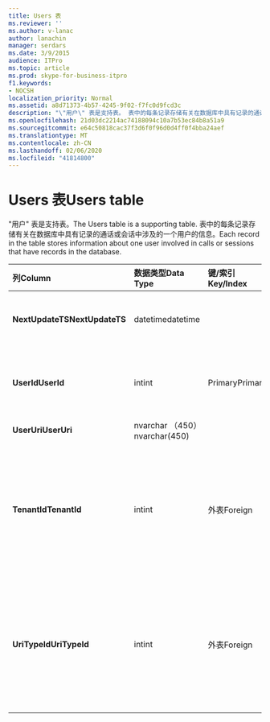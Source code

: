 ```yaml
---
title: Users 表
ms.reviewer: ''
ms.author: v-lanac
author: lanachin
manager: serdars
ms.date: 3/9/2015
audience: ITPro
ms.topic: article
ms.prod: skype-for-business-itpro
f1.keywords:
- NOCSH
localization_priority: Normal
ms.assetid: a8d71373-4b57-4245-9f02-f7fc0d9fcd3c
description: "\"用户\" 表是支持表。 表中的每条记录存储有关在数据库中具有记录的通话或会话中涉及的一个用户的信息。"
ms.openlocfilehash: 21d03dc2214ac74188094c10a7b53ec84b8a51a9
ms.sourcegitcommit: e64c50818cac37f3d6f0f96d0d4ff0f4bba24aef
ms.translationtype: MT
ms.contentlocale: zh-CN
ms.lasthandoff: 02/06/2020
ms.locfileid: "41814800"
---
```

# <a name="users-table"></a><span data-ttu-id="e7a8a-104">Users 表</span><span class="sxs-lookup"><span data-stu-id="e7a8a-104">Users table</span></span>
 
<span data-ttu-id="e7a8a-105">"用户" 表是支持表。</span><span class="sxs-lookup"><span data-stu-id="e7a8a-105">The Users table is a supporting table.</span></span> <span data-ttu-id="e7a8a-106">表中的每条记录存储有关在数据库中具有记录的通话或会话中涉及的一个用户的信息。</span><span class="sxs-lookup"><span data-stu-id="e7a8a-106">Each record in the table stores information about one user involved in calls or sessions that have records in the database.</span></span>
  
|<span data-ttu-id="e7a8a-107">**列**</span><span class="sxs-lookup"><span data-stu-id="e7a8a-107">**Column**</span></span>|<span data-ttu-id="e7a8a-108">**数据类型**</span><span class="sxs-lookup"><span data-stu-id="e7a8a-108">**Data Type**</span></span>|<span data-ttu-id="e7a8a-109">**键/索引**</span><span class="sxs-lookup"><span data-stu-id="e7a8a-109">**Key/Index**</span></span>|<span data-ttu-id="e7a8a-110">**详细信息**</span><span class="sxs-lookup"><span data-stu-id="e7a8a-110">**Details**</span></span>|
|:-----|:-----|:-----|:-----|
|<span data-ttu-id="e7a8a-111">**NextUpdateTS**</span><span class="sxs-lookup"><span data-stu-id="e7a8a-111">**NextUpdateTS**</span></span> <br/> |<span data-ttu-id="e7a8a-112">datetime</span><span class="sxs-lookup"><span data-stu-id="e7a8a-112">datetime</span></span>  <br/> ||<span data-ttu-id="e7a8a-113">供内部使用的时间戳。</span><span class="sxs-lookup"><span data-stu-id="e7a8a-113">Time stamp for internal use.</span></span>  <br/> |
|<span data-ttu-id="e7a8a-114">**UserId**</span><span class="sxs-lookup"><span data-stu-id="e7a8a-114">**UserId**</span></span> <br/> |<span data-ttu-id="e7a8a-115">int</span><span class="sxs-lookup"><span data-stu-id="e7a8a-115">int</span></span>  <br/> |<span data-ttu-id="e7a8a-116">Primary</span><span class="sxs-lookup"><span data-stu-id="e7a8a-116">Primary</span></span>  <br/> |<span data-ttu-id="e7a8a-117">标识此用户的唯一号码。</span><span class="sxs-lookup"><span data-stu-id="e7a8a-117">Unique number identifying this user.</span></span>  <br/> |
|<span data-ttu-id="e7a8a-118">**UserUri**</span><span class="sxs-lookup"><span data-stu-id="e7a8a-118">**UserUri**</span></span> <br/> |<span data-ttu-id="e7a8a-119">nvarchar （450）</span><span class="sxs-lookup"><span data-stu-id="e7a8a-119">nvarchar(450)</span></span>  <br/> | <br/> |<span data-ttu-id="e7a8a-120">用户 URI。</span><span class="sxs-lookup"><span data-stu-id="e7a8a-120">User URI.</span></span>  <br/> |
|<span data-ttu-id="e7a8a-121">**TenantId**</span><span class="sxs-lookup"><span data-stu-id="e7a8a-121">**TenantId**</span></span> <br/> |<span data-ttu-id="e7a8a-122">int</span><span class="sxs-lookup"><span data-stu-id="e7a8a-122">int</span></span>  <br/> |<span data-ttu-id="e7a8a-123">外表</span><span class="sxs-lookup"><span data-stu-id="e7a8a-123">Foreign</span></span>  <br/> |<span data-ttu-id="e7a8a-124">此用户的租户 ID。</span><span class="sxs-lookup"><span data-stu-id="e7a8a-124">This user's Tenant ID.</span></span> <span data-ttu-id="e7a8a-125">有关详细信息，请参阅[租户表](tenants.md)。</span><span class="sxs-lookup"><span data-stu-id="e7a8a-125">See the [Tenants table](tenants.md) for more information.</span></span> <br/> |
|<span data-ttu-id="e7a8a-126">**UriTypeId**</span><span class="sxs-lookup"><span data-stu-id="e7a8a-126">**UriTypeId**</span></span> <br/> |<span data-ttu-id="e7a8a-127">int</span><span class="sxs-lookup"><span data-stu-id="e7a8a-127">int</span></span>  <br/> |<span data-ttu-id="e7a8a-128">外表</span><span class="sxs-lookup"><span data-stu-id="e7a8a-128">Foreign</span></span>  <br/> |<span data-ttu-id="e7a8a-129">此用户的 URI 类型。</span><span class="sxs-lookup"><span data-stu-id="e7a8a-129">This user's URI type.</span></span> <span data-ttu-id="e7a8a-130">有关详细信息，请参阅[UriTypes 表](uritypes.md)。</span><span class="sxs-lookup"><span data-stu-id="e7a8a-130">See the [UriTypes table](uritypes.md) for more information.</span></span> <br/> |
   

